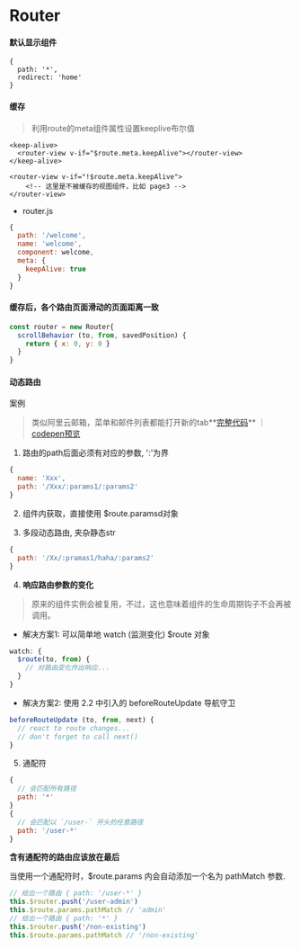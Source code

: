 # Router

#### 默认显示组件
```
{
  path: '*',
  redirect: 'home'
}
```

#### 缓存

> 利用route的meta组件属性设置keeplive布尔值

```
<keep-alive>
  <router-view v-if="$route.meta.keepAlive"></router-view>
</keep-alive>

<router-view v-if="!$route.meta.keepAlive">
    <!-- 这里是不被缓存的视图组件，比如 page3 -->
</router-view>
```


- router.js
```js
{
  path: '/welcome',
  name: 'welcome',
  component: welcome,
  meta: {
    keepAlive: true
  }
}
```

#### 缓存后，各个路由页面滑动的页面距离一致
```js
const router = new Router{
  scrollBehavior (to, from, savedPosition) {
    return { x: 0, y: 0 }
  }
}
```

#### 动态路由

案例
> 类似阿里云邮箱，菜单和邮件列表都能打开新的tab**<a target="_blank" href="/static/vue/menuContentTab.vue">完整代码</a>** ｜ [codepen预览](https://codepen.io/unzoa/project/editor/AMvWQg#)

1. 路由的path后面必须有对应的参数, ':'为界
```js
{
  name: 'Xxx',
  path: '/Xxx/:params1/:params2'
}
```

2. 组件内获取，直接使用 $route.paramsd对象

3. 多段动态路由, 夹杂静态str
```js
{
  path: '/Xx/:pramas1/haha/:params2'
}
```

4. **响应路由参数的变化**
  > 原来的组件实例会被复用，不过，这也意味着组件的生命周期钩子不会再被调用。

  - 解决方案1: 可以简单地 watch (监测变化) $route 对象
  ```js
  watch: {
    $route(to, from) {
      // 对路由变化作出响应...
    }
  }
  ```

  - 解决方案2: 使用 2.2 中引入的 beforeRouteUpdate 导航守卫
  ```js
  beforeRouteUpdate (to, from, next) {
    // react to route changes...
    // don't forget to call next()
  }
  ```

5. 通配符

```js
{
  // 会匹配所有路径
  path: '*'
}
{
  // 会匹配以 `/user-` 开头的任意路径
  path: '/user-*'
}
```

**含有通配符的路由应该放在最后**

当使用一个通配符时，$route.params 内会自动添加一个名为 pathMatch 参数.

```js
// 给出一个路由 { path: '/user-*' }
this.$router.push('/user-admin')
this.$route.params.pathMatch // 'admin'
// 给出一个路由 { path: '*' }
this.$router.push('/non-existing')
this.$route.params.pathMatch // '/non-existing'
```
